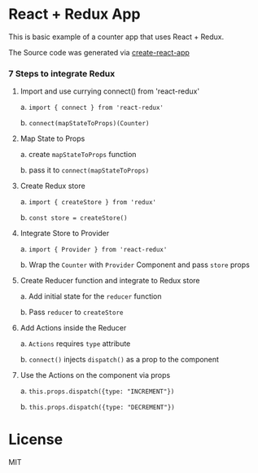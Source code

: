 # React + Redux App

This is basic example of a counter app that uses React + Redux.

The Source code was generated via [create-react-app](https://github.com/facebookincubator/create-react-app)

### 7 Steps to integrate Redux
1. Import and use currying connect() from 'react-redux'
    
    a. ```import { connect } from 'react-redux'```
    
    b. ```connect(mapStateToProps)(Counter)```
2. Map State to Props

    a. create ```mapStateToProps``` function
  
    b. pass it to ```connect(mapStateToProps)```
    
3. Create Redux store

    a. ```import { createStore } from 'redux'```
    
    b. ```const store = createStore()```

4. Integrate Store to Provider

    a. ```import { Provider } from 'react-redux'```
    
    b. Wrap the ```Counter``` with ```Provider``` Component and pass ```store``` props

5. Create Reducer function and integrate to Redux store

    a. Add initial state for the ```reducer``` function

    b. Pass ```reducer``` to ```createStore```
    
6. Add Actions inside the Reducer

	a. ```Actions``` requires ```type``` attribute
   
    b. ```connect()``` injects ```dispatch()``` as a prop to the component
    
7. Use the Actions on the component via props

    a. ```this.props.dispatch({type: "INCREMENT"})```
    
    b. ```this.props.dispatch({type: "DECREMENT"})```

# License

MIT
